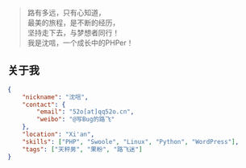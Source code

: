 > 路有多远，只有心知道，  
> 最美的旅程，是不断的经历，  
> 坚持走下去，与梦想者同行！  
> 我是沈唁，一个成长中的PHPer！

## 关于我

```json
{
    "nickname": "沈唁", 
    "contact": {
        "email": "52o[at]qq52o.cn",
        "weibo": "@写Bug的路飞"
    },
    "location": "Xi'an",
    "skills": ["PHP", "Swoole", "Linux", "Python", "WordPress"],
    "tags": ["天秤男", "果粉", "路飞迷"]
}
```
